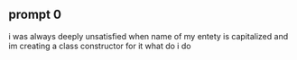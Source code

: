 ## prompt 0
i was always deeply unsatisfied when name of my entety is capitalized
and im creating a class constructor for it
what do i do